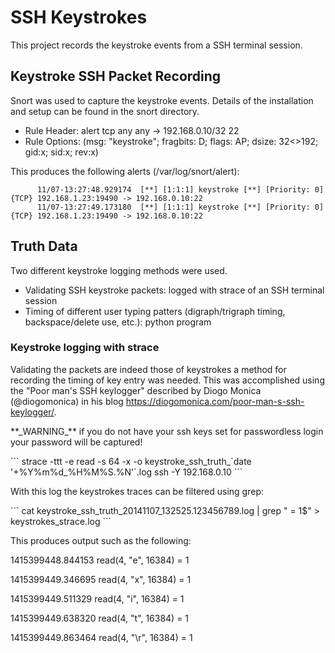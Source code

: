 SSH Keystrokes
==============

This project records the keystroke events from a SSH terminal session.

## Keystroke SSH Packet Recording
Snort was used to capture the keystroke events. Details of the installation and setup can be found in the snort directory.

- Rule Header:     alert tcp any any -> 192.168.0.10/32 22
- Rule Options:    (msg: "keystroke"; fragbits: D; flags: AP; dsize: 32<>192; gid:x; sid:x; rev:x)

This produces the following alerts (/var/log/snort/alert):<p>
```
      11/07-13:27:48.929174  [**] [1:1:1] keystroke [**] [Priority: 0] {TCP} 192.168.1.23:19490 -> 192.168.0.10:22
      11/07-13:27:49.173180  [**] [1:1:1] keystroke [**] [Priority: 0] {TCP} 192.168.1.23:19490 -> 192.168.0.10:22
```

## Truth Data
Two different keystroke logging methods were used.

- Validating SSH keystroke packets: logged with strace of an SSH terminal session
- Timing of different user typing patters (digraph/trigraph timing, backspace/delete use, etc.): python program

### Keystroke logging with strace
Validating the packets are indeed those of keystrokes a method for recording the timing of key entry was needed. This was accomplished using the "Poor man's SSH keylogger" described by Diogo Monica (@diogomonica) in his blog https://diogomonica.com/poor-man-s-ssh-keylogger/.
<p> **_WARNING_** if you do not have your ssh keys set for passwordless login your password will be captured! <p>
```
    strace -ttt -e read -s 64 -x -o keystroke_ssh_truth_`date '+%Y%m%d_%H%M%S.%N'`.log ssh -Y 192.168.0.10
```
<P> With this log the keystrokes traces can be filtered using grep:<p>
```
cat keystroke_ssh_truth_20141107_132525.123456789.log | grep " = 1$" > keystrokes_strace.log
```
<p> This produces output such as the following:
    <p>1415399448.844153 read(4, "e", 16384)   = 1
    <p>1415399449.346695 read(4, "x", 16384)   = 1
    <p>1415399449.511329 read(4, "i", 16384)   = 1
    <p>1415399449.638320 read(4, "t", 16384)   = 1
    <p>1415399449.863464 read(4, "\r", 16384)  = 1
